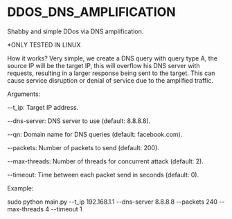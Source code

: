 # DDOS_DNS_AMPLIFICATION
Shabby and simple DDos via DNS amplification. 


*ONLY TESTED IN LINUX

How it works? 
  Very simple, we create a DNS query with query type A, the source IP will be the target IP, this will overflow his DNS server with requests, resulting in a larger response being sent to the target. This can cause service disruption or denial of service due to the amplified traffic.

Arguments: 

  --t_ip: Target IP address. 
  
  --dns-server: DNS server to use (default: 8.8.8.8).
  
  --qn: Domain name for DNS queries (default: facebook.com).
  
  --packets: Number of packets to send (default: 200).
  
  --max-threads: Number of threads for concurrent attack (default: 2).
  
  --timeout: Time between each packet send in seconds (default: 0).

Example: 

  sudo python main.py --t_ip 192.168.1.1 --dns-server 8.8.8.8 --packets 240 --max-threads 4 --timeout 1 
